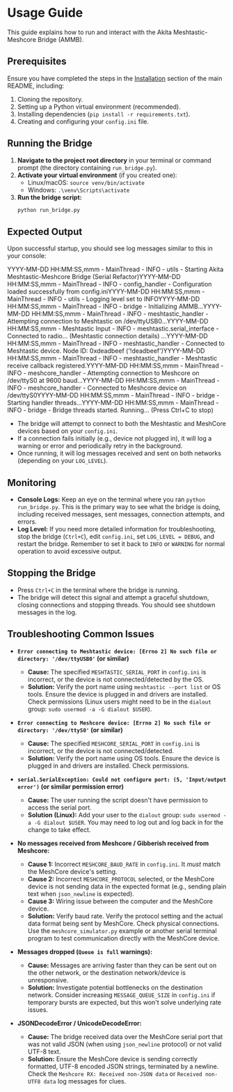# Usage Guide

This guide explains how to run and interact with the Akita Meshtastic-Meshcore Bridge (AMMB).

## Prerequisites

Ensure you have completed the steps in the [Installation](README.md#installation) section of the main README, including:
1.  Cloning the repository.
2.  Setting up a Python virtual environment (recommended).
3.  Installing dependencies (`pip install -r requirements.txt`).
4.  Creating and configuring your `config.ini` file.

## Running the Bridge

1.  **Navigate to the project root directory** in your terminal or command prompt (the directory containing `run_bridge.py`).
2.  **Activate your virtual environment** (if you created one):
    * Linux/macOS: `source venv/bin/activate`
    * Windows: `.\venv\Scripts\activate`
3.  **Run the bridge script:**
    ```bash
    python run_bridge.py
    ```

## Expected Output

Upon successful startup, you should see log messages similar to this in your console:

YYYY-MM-DD HH:MM:SS,mmm - MainThread - INFO - utils - Starting Akita Meshtastic-Meshcore Bridge (Serial Refactor)YYYY-MM-DD HH:MM:SS,mmm - MainThread - INFO - config_handler - Configuration loaded successfully from config.iniYYYY-MM-DD HH:MM:SS,mmm - MainThread - INFO - utils - Logging level set to INFOYYYY-MM-DD HH:MM:SS,mmm - MainThread - INFO - bridge - Initializing AMMB...YYYY-MM-DD HH:MM:SS,mmm - MainThread - INFO - meshtastic_handler - Attempting connection to Meshtastic on /dev/ttyUSB0...YYYY-MM-DD HH:MM:SS,mmm - Meshtastic Input - INFO - meshtastic.serial_interface - Connected to radio... (Meshtastic connection details) ...YYYY-MM-DD HH:MM:SS,mmm - MainThread - INFO - meshtastic_handler - Connected to Meshtastic device. Node ID: 0xdeadbeef ('!deadbeef')YYYY-MM-DD HH:MM:SS,mmm - MainThread - INFO - meshtastic_handler - Meshtastic receive callback registered.YYYY-MM-DD HH:MM:SS,mmm - MainThread - INFO - meshcore_handler - Attempting connection to Meshcore on /dev/ttyS0 at 9600 baud...YYYY-MM-DD HH:MM:SS,mmm - MainThread - INFO - meshcore_handler - Connected to Meshcore device on /dev/ttyS0YYYY-MM-DD HH:MM:SS,mmm - MainThread - INFO - bridge - Starting handler threads...YYYY-MM-DD HH:MM:SS,mmm - MainThread - INFO - bridge - Bridge threads started. Running... (Press Ctrl+C to stop)
* The bridge will attempt to connect to both the Meshtastic and MeshCore devices based on your `config.ini`.
* If a connection fails initially (e.g., device not plugged in), it will log a warning or error and periodically retry in the background.
* Once running, it will log messages received and sent on both networks (depending on your `LOG_LEVEL`).

## Monitoring

* **Console Logs:** Keep an eye on the terminal where you ran `python run_bridge.py`. This is the primary way to see what the bridge is doing, including received messages, sent messages, connection attempts, and errors.
* **Log Level:** If you need more detailed information for troubleshooting, stop the bridge (`Ctrl+C`), edit `config.ini`, set `LOG_LEVEL = DEBUG`, and restart the bridge. Remember to set it back to `INFO` or `WARNING` for normal operation to avoid excessive output.

## Stopping the Bridge

* Press `Ctrl+C` in the terminal where the bridge is running.
* The bridge will detect this signal and attempt a graceful shutdown, closing connections and stopping threads. You should see shutdown messages in the log.

## Troubleshooting Common Issues

* **`Error connecting to Meshtastic device: [Errno 2] No such file or directory: '/dev/ttyUSB0'` (or similar)**
    * **Cause:** The specified `MESHTASTIC_SERIAL_PORT` in `config.ini` is incorrect, or the device is not connected/detected by the OS.
    * **Solution:** Verify the port name using `meshtastic --port list` or OS tools. Ensure the device is plugged in and drivers are installed. Check permissions (Linux users might need to be in the `dialout` group: `sudo usermod -a -G dialout $USER`).

* **`Error connecting to Meshcore device: [Errno 2] No such file or directory: '/dev/ttyS0'` (or similar)**
    * **Cause:** The specified `MESHCORE_SERIAL_PORT` in `config.ini` is incorrect, or the device is not connected/detected.
    * **Solution:** Verify the port name using OS tools. Ensure the device is plugged in and drivers are installed. Check permissions.

* **`serial.SerialException: Could not configure port: (5, 'Input/output error')` (or similar permission error)**
    * **Cause:** The user running the script doesn't have permission to access the serial port.
    * **Solution (Linux):** Add your user to the `dialout` group: `sudo usermod -a -G dialout $USER`. You may need to log out and log back in for the change to take effect.

* **No messages received from Meshcore / Gibberish received from Meshcore:**
    * **Cause 1:** Incorrect `MESHCORE_BAUD_RATE` in `config.ini`. It *must* match the MeshCore device's setting.
    * **Cause 2:** Incorrect `MESHCORE_PROTOCOL` selected, or the MeshCore device is not sending data in the expected format (e.g., sending plain text when `json_newline` is expected).
    * **Cause 3:** Wiring issue between the computer and the MeshCore device.
    * **Solution:** Verify baud rate. Verify the protocol setting and the actual data format being sent by MeshCore. Check physical connections. Use the `meshcore_simulator.py` example or another serial terminal program to test communication directly with the MeshCore device.

* **Messages dropped (`Queue is full` warnings):**
    * **Cause:** Messages are arriving faster than they can be sent out on the other network, or the destination network/device is unresponsive.
    * **Solution:** Investigate potential bottlenecks on the destination network. Consider increasing `MESSAGE_QUEUE_SIZE` in `config.ini` if temporary bursts are expected, but this won't solve underlying rate issues.

* **JSONDecodeError / UnicodeDecodeError:**
    * **Cause:** The bridge received data over the MeshCore serial port that was not valid JSON (when using `json_newline` protocol) or not valid UTF-8 text.
    * **Solution:** Ensure the MeshCore device is sending correctly formatted, UTF-8 encoded JSON strings, terminated by a newline. Check the `Meshcore RX: Received non-JSON data` or `Received non-UTF8 data` log messages for clues.
